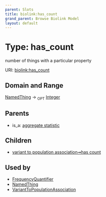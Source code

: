 ```yaml
---
parent: Slots
title: biolink:has_count
grand_parent: Browse Biolink Model
layout: default
---
```


# Type: has_count


number of things with a particular property

URI: [biolink:has_count](https://w3id.org/biolink/vocab/has_count)

## Domain and Range

[NamedThing](NamedThing.md) ->  <sub>OPT</sub> [Integer](types/Integer.md)

## Parents

 *  is_a: [aggregate statistic](aggregate_statistic.md)

## Children

 *  [variant to population association➞has count](variant_to_population_association_has_count.md)

## Used by

 * [FrequencyQuantifier](FrequencyQuantifier.md)
 * [NamedThing](NamedThing.md)
 * [VariantToPopulationAssociation](VariantToPopulationAssociation.md)
